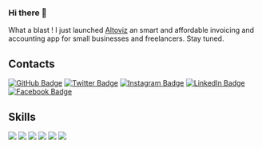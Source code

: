 ### Hi there 👋
What a blast !
I just launched [Altoviz](https://altoviz.com) an smart and affordable invoicing and accounting app for small businesses and freelancers.
Stay tuned.
<!--
**danvy/danvy** is a ✨ _special_ ✨ repository because its `README.md` (this file) appears on your GitHub profile.

Here are some ideas to get you started:

- 🔭 I’m currently working on ...
- 🌱 I’m currently learning ...
- 👯 I’m looking to collaborate on ...
- 🤔 I’m looking for help with ...
- 💬 Ask me about ...
- 📫 How to reach me: ...
- 😄 Pronouns: ...
- ⚡ Fun fact: ...
-->

## Contacts

[![GitHub Badge](https://img.shields.io/badge/-GitHub-000?style=flat&logo=Github&logoColor=white)](https://github.com/danvy)
[![Twitter Badge](https://img.shields.io/badge/-Twitter-1ca0f1?style=flat&logo=twitter&logoColor=white&link=https://twitter.com/danvy)](https://twitter.com/danvy)
[![Instagram Badge](https://img.shields.io/badge/-Instagram-e4405f?style=flat&logo=instagram&logoColor=white&link=https://www.instagram.com/adanvy)](https://www.instagram.com/adanvy)
[![LinkedIn Badge](https://img.shields.io/badge/-LinkedIn-0077b5?style=flat&logo=linkedin&logoColor=white&link=https://www.linkedin.com/in/danvy)](https://www.linkedin.com/in/danvy)
[![Facebook Badge](https://img.shields.io/badge/-Facebook-1877f2?style=flat&logo=facebook&logoColor=white&link=https://www.facebook.com/danvy)](https://www.facebook.com/danvy)

<!--
## 🎓 Education

- [The University of Tokyo](https://www.u-tokyo.ac.jp/) Bachelor degree

-->
## Skills

[![](https://img.shields.io/badge/-Visual%20Studio%20Code-5C2D91?style=flat&logoColor=white&logo=visual-studio)](https://github.com/danvy)
[![](https://img.shields.io/badge/-Bash-4eaa25?style=flat&logoColor=white&logo=gnu-bash)](https://github.com/danvy)
[![](https://img.shields.io/badge/-Docker-2496ed?style=flat&logoColor=white&logo=docker)](https://github.com/danvy)
[![](https://img.shields.io/badge/-Kubernetes-326CE5?style=flat&logoColor=white&logo=kubernetes)](https://github.com/danvy)
[![](https://img.shields.io/badge/-Terraform-623CE4?style=flat&logoColor=white&logo=terraform)](https://github.com/danvy)
[![](https://img.shields.io/badge/-GitHub%20Actions-2088FF?style=flat&logoColor=white&logo=github-actions)](https://github.com/danvy)

